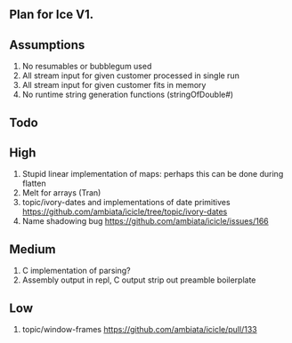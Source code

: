 Plan for Ice V1.
---------------

Assumptions
-----------

1. No resumables or bubblegum used
2. All stream input for given customer processed in single run
3. All stream input for given customer fits in memory
4. No runtime string generation functions (stringOfDouble#)


Todo
----

## High

1. Stupid linear implementation of maps: perhaps this can be done during flatten
2. Melt for arrays (Tran)
3. topic/ivory-dates and implementations of date primitives https://github.com/ambiata/icicle/tree/topic/ivory-dates
4. Name shadowing bug https://github.com/ambiata/icicle/issues/166

## Medium

1. C implementation of parsing?
2. Assembly output in repl, C output strip out preamble boilerplate 

## Low

1. topic/window-frames https://github.com/ambiata/icicle/pull/133



